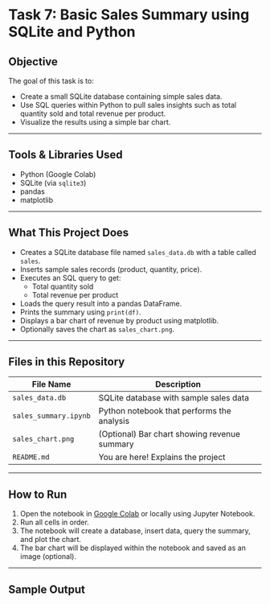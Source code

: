 # Task 7: Basic Sales Summary using SQLite and Python

## Objective

The goal of this task is to:
- Create a small SQLite database containing simple sales data.
- Use SQL queries within Python to pull sales insights such as total quantity sold and total revenue per product.
- Visualize the results using a simple bar chart.

---

## Tools & Libraries Used

- Python (Google Colab)
- SQLite (via `sqlite3`)
- pandas
- matplotlib

---

## What This Project Does

- Creates a SQLite database file named `sales_data.db` with a table called `sales`.
- Inserts sample sales records (product, quantity, price).
- Executes an SQL query to get:
  - Total quantity sold
  - Total revenue per product
- Loads the query result into a pandas DataFrame.
- Prints the summary using `print(df)`.
- Displays a bar chart of revenue by product using matplotlib.
- Optionally saves the chart as `sales_chart.png`.

---

## Files in this Repository

| File Name           | Description                                  |
|---------------------|----------------------------------------------|
| `sales_data.db`     | SQLite database with sample sales data       |
| `sales_summary.ipynb` | Python notebook that performs the analysis  |
| `sales_chart.png`   | (Optional) Bar chart showing revenue summary |
| `README.md`         | You are here! Explains the project           |

---

## How to Run

1. Open the notebook in [Google Colab](https://colab.research.google.com/) or locally using Jupyter Notebook.
2. Run all cells in order.
3. The notebook will create a database, insert data, query the summary, and plot the chart.
4. The bar chart will be displayed within the notebook and saved as an image (optional).

---

## Sample Output
